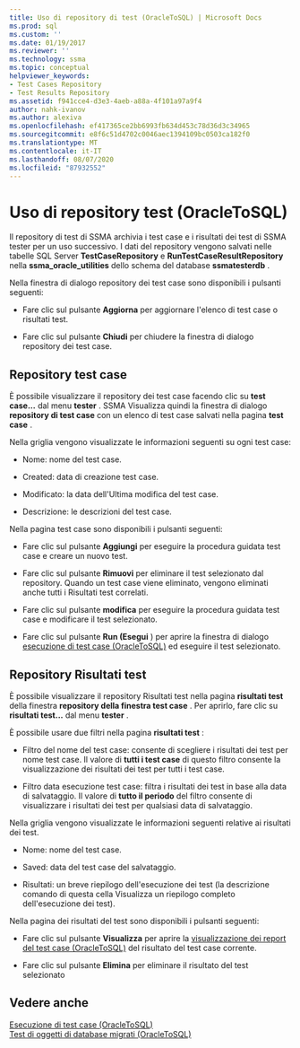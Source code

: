 ```yaml
---
title: Uso di repository di test (OracleToSQL) | Microsoft Docs
ms.prod: sql
ms.custom: ''
ms.date: 01/19/2017
ms.reviewer: ''
ms.technology: ssma
ms.topic: conceptual
helpviewer_keywords:
- Test Cases Repository
- Test Results Repository
ms.assetid: f941cce4-d3e3-4aeb-a88a-4f101a97a9f4
author: nahk-ivanov
ms.author: alexiva
ms.openlocfilehash: ef417365ce2bb6993fb634d453c78d36d3c34965
ms.sourcegitcommit: e8f6c51d4702c0046aec1394109bc0503ca182f0
ms.translationtype: MT
ms.contentlocale: it-IT
ms.lasthandoff: 08/07/2020
ms.locfileid: "87932552"
---
```

# <a name="using-test-repositories-oracletosql"></a>Uso di repository test (OracleToSQL)
Il repository di test di SSMA archivia i test case e i risultati dei test di SSMA tester per un uso successivo. I dati del repository vengono salvati nelle tabelle SQL Server **TestCaseRepository** e **RunTestCaseResultRepository** nella **ssma_oracle_utilities** dello schema del database **ssmatesterdb** .  
  
Nella finestra di dialogo repository dei test case sono disponibili i pulsanti seguenti:  
  
-   Fare clic sul pulsante **Aggiorna** per aggiornare l'elenco di test case o risultati test.  
  
-   Fare clic sul pulsante **Chiudi** per chiudere la finestra di dialogo repository dei test case.  
  
## <a name="test-cases-repository"></a>Repository test case  
È possibile visualizzare il repository dei test case facendo clic su **test case...** dal menu **tester** . SSMA Visualizza quindi la finestra di dialogo **repository di test case** con un elenco di test case salvati nella pagina **test case** .  
  
Nella griglia vengono visualizzate le informazioni seguenti su ogni test case:  
  
-   Nome: nome del test case.  
  
-   Created: data di creazione test case.  
  
-   Modificato: la data dell'Ultima modifica del test case.  
  
-   Descrizione: le descrizioni del test case.  
  
Nella pagina test case sono disponibili i pulsanti seguenti:  
  
-   Fare clic sul pulsante **Aggiungi** per eseguire la procedura guidata test case e creare un nuovo test.  
  
-   Fare clic sul pulsante **Rimuovi** per eliminare il test selezionato dal repository. Quando un test case viene eliminato, vengono eliminati anche tutti i Risultati test correlati.  
  
-   Fare clic sul pulsante **modifica** per eseguire la procedura guidata test case e modificare il test selezionato.  
  
-   Fare clic sul pulsante **Run (Esegui** ) per aprire la finestra di dialogo [esecuzione di test case (OracleToSQL)](https://msdn.microsoft.com/fc208cdb-7373-4f6b-8f6c-cdff9d3dcd02) ed eseguire il test selezionato.  
  
## <a name="test-results-repository"></a>Repository Risultati test  
È possibile visualizzare il repository Risultati test nella pagina **risultati test** della finestra **repository della finestra test case** . Per aprirlo, fare clic su **risultati test...** dal menu **tester** .  
  
È possibile usare due filtri nella pagina **risultati test** :  
  
-   Filtro del nome del test case: consente di scegliere i risultati dei test per nome test case. Il valore di **tutti i test case** di questo filtro consente la visualizzazione dei risultati dei test per tutti i test case.  
  
-   Filtro data esecuzione test case: filtra i risultati dei test in base alla data di salvataggio. Il valore di **tutto il periodo** del filtro consente di visualizzare i risultati dei test per qualsiasi data di salvataggio.  
  
Nella griglia vengono visualizzate le informazioni seguenti relative ai risultati dei test.  
  
-   Nome: nome del test case.  
  
-   Saved: data del test case del salvataggio.  
  
-   Risultati: un breve riepilogo dell'esecuzione dei test (la descrizione comando di questa cella Visualizza un riepilogo completo dell'esecuzione dei test).  
  
Nella pagina dei risultati del test sono disponibili i pulsanti seguenti:  
  
-   Fare clic sul pulsante **Visualizza** per aprire la [visualizzazione dei report del test case &#40;OracleToSQL&#41;](../../ssma/oracle/viewing-test-case-reports-oracletosql.md) del risultato del test case corrente.  
  
-   Fare clic sul pulsante **Elimina** per eliminare il risultato del test selezionato  
  
## <a name="see-also"></a>Vedere anche  
[Esecuzione di test case &#40;OracleToSQL&#41;](../../ssma/oracle/running-test-cases-oracletosql.md)  
[Test di oggetti di database migrati &#40;OracleToSQL&#41;](../../ssma/oracle/testing-migrated-database-objects-oracletosql.md)  
  
